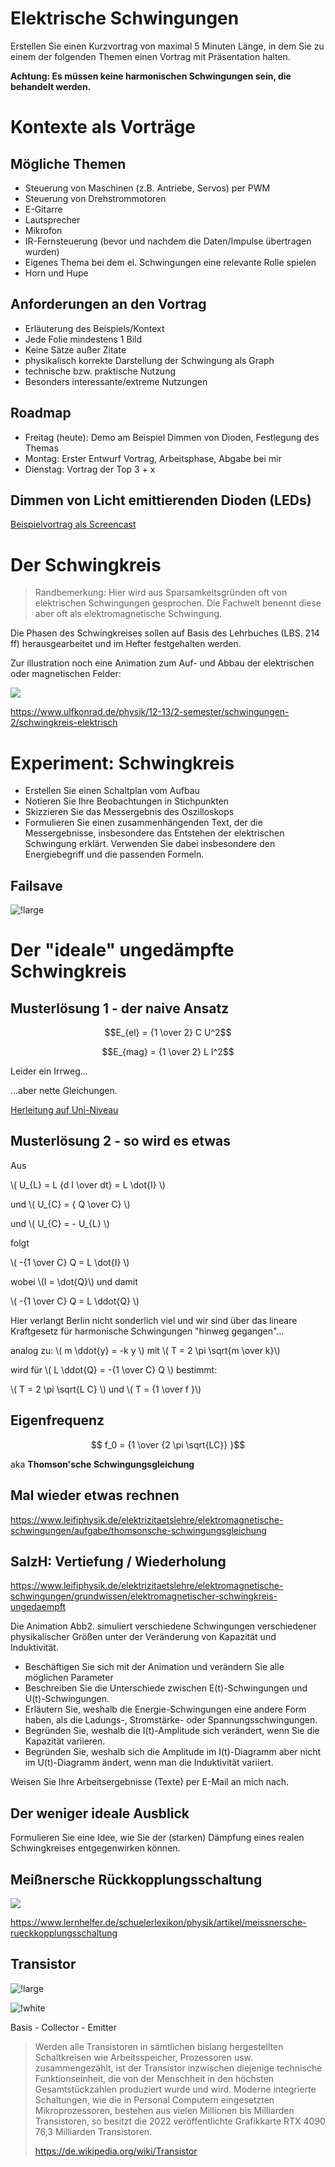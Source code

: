 Elektrische Schwingungen
===================================

Erstellen Sie einen Kurzvortrag von maximal 5 Minuten Länge, in dem Sie zu einem der folgenden Themen einen Vortrag mit Präsentation halten.

**Achtung: Es müssen keine harmonischen Schwingungen sein, die behandelt werden.**

# Kontexte als Vorträge

## Mögliche Themen

- Steuerung von Maschinen (z.B. Antriebe, Servos) per PWM
- Steuerung von Drehstrommotoren
- E-Gitarre
- Lautsprecher
- Mikrofon
- IR-Fernsteuerung (bevor und nachdem die Daten/Impulse übertragen wurden)
- Eigenes Thema bei dem el. Schwingungen eine relevante Rolle spielen
- Horn und Hupe


## Anforderungen an den Vortrag

- Erläuterung des Beispiels/Kontext
- Jede Folie mindestens 1 Bild
- Keine Sätze außer Zitate
- physikalisch korrekte Darstellung der Schwingung als Graph
- technische bzw. praktische Nutzung
- Besonders interessante/extreme Nutzungen


## Roadmap

- Freitag (heute): Demo am Beispiel Dimmen von Dioden, Festlegung des Themas
- Montag: Erster Entwurf Vortrag, Arbeitsphase, Abgabe bei mir
- Dienstag: Vortrag der Top 3 + x

## Dimmen von Licht emittierenden Dioden (LEDs)

[Beispielvortrag als Screencast](screencast_dimmen_led_2023-03-27.mp4)

# Der Schwingkreis

> Randbemerkung: Hier wird aus Sparsamkeitsgründen oft von elektrischen Schwingungen gesprochen. Die Fachwelt benennt diese aber oft als elektromagnetische Schwingung.

Die Phasen des Schwingkreises sollen auf Basis des Lehrbuches (LBS. 214 ff) herausgearbeitet und im Hefter festgehalten werden.

Zur illustration noch eine Animation zum Auf- und Abbau der elektrischen oder magnetischen Felder:

![](https://sp-ao.shortpixel.ai/client/to_webp,q_glossy,ret_img,w_700,h_556/https://www.ulfkonrad.de/wp-content/uploads/2020/07/schwingkreis-dyn-xs.gif)

https://www.ulfkonrad.de/physik/12-13/2-semester/schwingungen-2/schwingkreis-elektrisch

# Experiment: Schwingkreis

* Erstellen Sie einen Schaltplan vom Aufbau
* Notieren Sie Ihre Beobachtungen in Stichpunkten
* Skizzieren Sie das Messergebnis des Oszilloskops
* Formulieren Sie einen zusammenhängenden Text, der die Messergebnisse, insbesondere das Entstehen der elektrischen Schwingung erklärt. Verwenden Sie dabei insbesondere den Energiebegriff und die passenden Formeln.

## Failsave

![!large](https://i.imgur.com/2GC4c5h.jpg)

# Der "ideale" ungedämpfte Schwingkreis

## Musterlösung 1 - der naive Ansatz

$$E_{el} = {1 \over 2} C U^2$$

$$E_{mag} = {1 \over 2} L I^2$$

Leider ein Irrweg...

...aber nette Gleichungen.

[Herleitung auf Uni-Niveau](https://uol.de/f/5/inst/physik/ag/physikpraktika/download/GPR/pdf/Elektromagnetischer_Schwingkreis.pdf)

## Musterlösung 2 - so wird es etwas

Aus

\\( U_{L} =  L {d I \over dt} = L  \dot{I}  \\) 

und \\( U_{C} = { Q \over C} \\)

und \\( U_{C} = - U_{L} \\)

folgt

\\( -{1 \over C} Q = L  \dot{I}  \\) 

wobei \\(I = \dot{Q}\\) und damit

\\( -{1 \over C} Q = L  \ddot{Q}  \\) 


Hier verlangt Berlin nicht sonderlich viel und wir sind über das lineare Kraftgesetz für harmonische Schwingungen "hinweg gegangen"...

analog zu: \\( m \ddot{y} = -k y \\) mit \\( T = 2 \pi \sqrt{m \over k}\\)

wird für \\( L  \ddot{Q} = -{1 \over C} Q  \\) bestimmt:

\\( T = 2 \pi \sqrt{L C} \\) und \\( T = {1 \over f }\\)

## Eigenfrequenz

$$ f_0 = {1 \over {2 \pi \sqrt{LC}} }$$

aka **Thomson'sche Schwingungsgleichung**


## Mal wieder etwas rechnen

https://www.leifiphysik.de/elektrizitaetslehre/elektromagnetische-schwingungen/aufgabe/thomsonsche-schwingungsgleichung


## SalzH: Vertiefung / Wiederholung

https://www.leifiphysik.de/elektrizitaetslehre/elektromagnetische-schwingungen/grundwissen/elektromagnetischer-schwingkreis-ungedaempft

Die Animation Abb2. simuliert verschiedene Schwingungen verschiedener physikalischer Größen unter der Veränderung von Kapazität und Induktivität.

- Beschäftigen Sie sich mit der Animation und verändern Sie alle möglichen Parameter
- Beschreiben Sie die Unterschiede zwischen E(t)-Schwingungen und U(t)-Schwingungen.
- Erläutern Sie, weshalb die Energie-Schwingungen eine andere Form haben, als die Ladungs-, Stromstärke- oder Spannungsschwingungen.
- Begründen Sie, weshalb die I(t)-Amplitude sich verändert, wenn Sie die Kapazität variieren.
- Begründen Sie, weshalb sich die Amplitude im I(t)-Diagramm aber nicht im U(t)-Diagramm ändert, wenn man die Induktivität variiert.

Weisen Sie Ihre Arbeitsergebnisse (Texte) per E-Mail an mich nach.


## Der weniger ideale Ausblick

Formulieren Sie eine Idee, wie Sie der (starken) Dämpfung eines realen Schwingkreises entgegenwirken können.

## Meißnersche Rückkopplungsschaltung

![](https://www.lernhelfer.de/sites/default/files/lexicon/image/BWS-PHY-0073-01.gif)

https://www.lernhelfer.de/schuelerlexikon/physik/artikel/meissnersche-rueckkopplungsschaltung


## Transistor

![!large](https://thumbs.gfycat.com/KindlyImprobableBighornedsheep-max-1mb.gif)

![!white](https://upload.wikimedia.org/wikipedia/commons/f/f2/BJT_NPN_symbol-fr.svg)

Basis - Collector - Emitter

> Werden alle Transistoren in sämtlichen bislang hergestellten Schaltkreisen wie Arbeitsspeicher, Prozessoren usw. zusammengezählt, ist der Transistor inzwischen diejenige technische Funktionseinheit, die von der Menschheit in den höchsten Gesamtstückzahlen produziert wurde und wird. Moderne integrierte Schaltungen, wie die in Personal Computern eingesetzten Mikroprozessoren, bestehen aus vielen Millionen bis Milliarden Transistoren, so besitzt die 2022 veröffentlichte Grafikkarte RTX 4090 76,3 Milliarden Transistoren.
>
> https://de.wikipedia.org/wiki/Transistor


